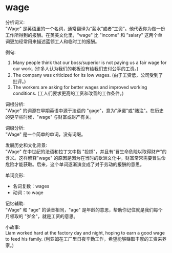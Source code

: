 # wage

分析词义:  
"Wage" 是英语里的一个名词，通常翻译为“薪水”或者“工资”。他代表你为做一份工作所得到的报酬。在英美文化里，"wage" 比 "income" 和 ”salary" 这两个单词更加经常用来描述蓝领工人和临时工的报酬。

  

例句:

  

1.  Many people think that our boss/superior is not paying us a fair wage for our work. (许多人认为我们的老板没有给我们支付公平的工资。)
2.  The company was criticized for its low wages. (由于工资低，公司受到了批评。)
3.  The workers are asking for better wages and improved working conditions. (工人们要求更高的工资和改善的工作条件。)

  

词根分析:  
"Wage" 的词源在早期英语中源于法语的 "gage"，意为"承诺"或"赌注"。在历史的更早些时候，"wage" 与财富或财产有关。

  

词缀分析:  
"Wage" 是一个简单的单词，没有词缀。

  

发展历史和文化背景:  
"Wage" 在中世纪的法语和拉丁文中指 "投掷"，并且有“冒生命危险以取得财产”的含义。这样解释"wage" 的原因是因为在当时的欧洲文化中，财富常常需要冒生命危险才能获取。后来，这个单词逐渐演变成了对于劳动的报酬的意思。

  

单词变形:

  

*   名词复数：wages
*   动词：to wage

  

记忆辅助:  
"Wage" 和 "age" 的读音相同，"age" 是年龄的意思，帮助你记住就是我们每个月领取的 "岁金"，就是工资的意思。

  

小故事:  
Liam worked hard at the factory day and night, hoping to earn a good wage to feed his family. (利亚姆在工厂里日夜辛勤工作，希望能够赚取丰厚的工资来养家。)
